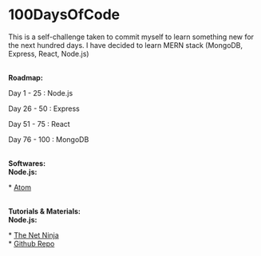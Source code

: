 # 100DaysOfCode

<p>This is a self-challenge taken to commit myself to learn something new for the next hundred days.
I have decided to learn MERN stack (MongoDB, Express, React, Node.js)</p>
<br/>
<b>Roadmap:</b><br/>
  <p>Day 1  - 25  : Node.js </p> 
  <p>Day 26 - 50  : Express </p> 
  <p>Day 51 - 75  : React </p> 
  <p>Day 76 - 100 : MongoDB </p> 
<br/>
<b>Softwares:</b><br/>
<b>Node.js:</b>
<p>* <a href="https://atom.io/">Atom</a></p>
<br/>
<b>Tutorials & Materials:</b><br/>
<b>Node.js:</b><br>
<p>* <a href="https://www.youtube.com/watch?v=w-7RQ46RgxU&list=PL4cUxeGkcC9gcy9lrvMJ75z9maRw4byYp">The Net Ninja</a>
<br/>  * <a href="https://github.com/iamshaunjp/node-js-playlist">Github Repo</a></p>

